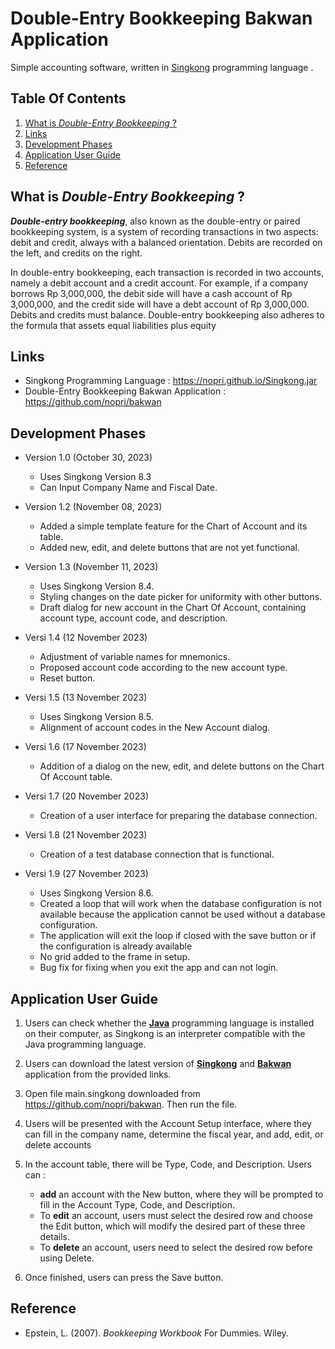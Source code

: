 
# Double-Entry Bookkeeping Bakwan Application

Simple accounting software, written in [Singkong](https://github.com/nopri/nopri.github.io) programming language .


## Table Of Contents

  1. [What is *_Double-Entry Bookkeeping_* ?](#what-is-double-entry-bookkeeping)
  2. [Links](#links)
  3. [Development Phases](#development-phases)
  4. [Application User Guide](#application-user-guide)
  5. [Reference](#reference)


## What is *_Double-Entry Bookkeeping_* ?

**_Double-entry bookkeeping_**, also known as the double-entry or paired bookkeeping system, is a system of recording transactions in two aspects: debit and credit, always with a balanced orientation. Debits are recorded on the left, and credits on the right.

In double-entry bookkeeping, each transaction is recorded in two accounts, namely a debit account and a credit account. For example, if a company borrows Rp 3,000,000, the debit side will have a cash account of Rp 3,000,000, and the credit side will have a debt account of Rp 3,000,000. Debits and credits must balance. Double-entry bookkeeping also adheres to the formula that assets equal liabilities plus equity


## Links

- Singkong Programming Language : https://nopri.github.io/Singkong.jar
- Double-Entry Bookkeeping Bakwan Application : https://github.com/nopri/bakwan


## Development Phases

- Version 1.0 (October 30, 2023)
    - Uses Singkong Version 8.3
    - Can Input Company Name and Fiscal Date.

- Version 1.2 (November 08, 2023)
    - Added a simple template feature for the Chart of Account and its table.
    - Added new, edit, and delete buttons that are not yet functional.

- Version 1.3 (November 11, 2023)
    - Uses Singkong Version 8.4.
    - Styling changes on the date picker for uniformity with other buttons.
    - Draft dialog for new account in the Chart Of Account, containing account type, account code, and description.

- Versi 1.4 (12 November 2023)
    - Adjustment of variable names for mnemonics.
    - Proposed account code according to the new account type.
    - Reset button.

- Versi 1.5 (13 November 2023)
    - Uses Singkong Version 8.5.
    - Alignment of account codes in the New Account dialog.

- Versi 1.6 (17 November 2023)
    - Addition of a dialog on the new, edit, and delete buttons on the Chart Of Account table.

- Versi 1.7 (20 November 2023)
    - Creation of a user interface for preparing the database connection.

- Versi 1.8 (21 November 2023)
    - Creation of a test database connection that is functional.

- Versi 1.9 (27 November 2023)
    - Uses Singkong Version 8.6.
    - Created a loop that will work when the database configuration is not available because the application cannot be used without a database configuration.
    - The application will exit the loop if closed with the save button or if the configuration is already available
    - No grid added to the frame in setup.
    - Bug fix for fixing when you exit the app and can not login.


## Application User Guide
 
1. Users can check whether the [**Java**](https://www.java.com/download/ie_manual.jsp) programming language is installed on their computer, as Singkong is an interpreter compatible with the Java programming language.

2. Users can download the latest version of  [**Singkong**](https://nopri.github.io/Singkong.jar) and [**Bakwan**](https://github.com/nopri/bakwan) application from the provided links.

3. Open file main.singkong downloaded from  https://github.com/nopri/bakwan. Then run the file.
   
4. Users will be presented with the Account Setup interface, where they can fill in the company name, determine the fiscal year, and add, edit, or delete accounts

5. In the account table, there will be Type, Code, and Description. Users can :
     - **add** an account with the New button, where they will be prompted to fill in the Account Type, Code, and Description. 
     - To **edit** an account, users must select the desired row and choose the Edit button, which will modify the desired part of these three details. 
     - To **delete** an account, users need to select the desired row before using Delete.

6. Once finished, users can press the Save button.


## Reference

- Epstein, L. (2007). _Bookkeeping Workbook_ For Dummies. Wiley.
